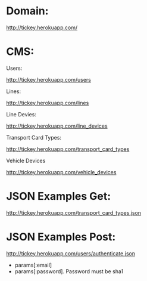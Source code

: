 Domain: 
==========

http://tickey.herokuapp.com/

CMS:
==========

Users:

http://tickey.herokuapp.com/users

Lines:

http://tickey.herokuapp.com/lines

Line Devies:

http://tickey.herokuapp.com/line_devices

Transport Card Types:

http://tickey.herokuapp.com/transport_card_types

Vehicle Devices

http://tickey.herokuapp.com/vehicle_devices


JSON Examples Get: 
==========

http://tickey.herokuapp.com/transport_card_types.json

JSON Examples Post: 
==========

http://tickey.herokuapp.com/users/authenticate.json
- params[:email]
- params[:password]. Password must be sha1
